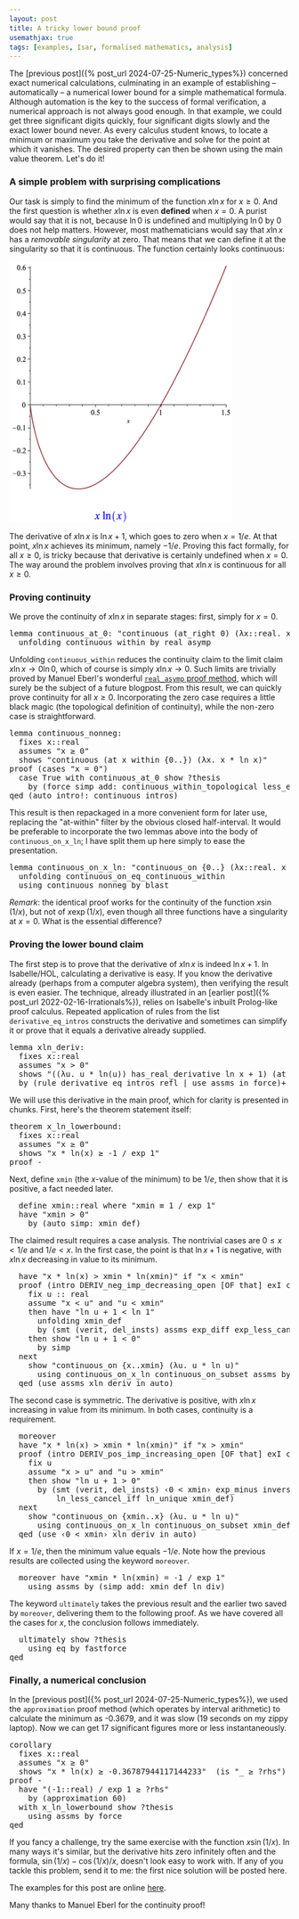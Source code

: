 ```yaml
---
layout: post
title: A tricky lower bound proof
usemathjax: true 
tags: [examples, Isar, formalised mathematics, analysis]
---
```

The [previous post]({% post_url 2024-07-25-Numeric_types%}) concerned exact numerical calculations, culminating in an example of establishing – automatically – 
a numerical lower bound for a simple mathematical formula.
Although automation is the key to the success of formal verification,
a numerical approach is not always good enough. In that example,
we could get three significant digits quickly, four significant digits slowly
and the exact lower bound never.
As every calculus student knows, 
to locate a minimum or maximum you take the derivative
and solve for the point at which it vanishes. 
The desired property can then be shown using the main value theorem.
Let's do it!

### A simple problem with surprising complications

Our task is simply to find the minimum of the function $x\ln x$
for $x\ge0$. And the first question is whether $x\ln x$ is even **defined**
when $x=0$. A purist would say that it is not, because $\ln 0$ is undefined
and multiplying $\ln 0$ by $0$ does not help matters.
However, most mathematicians would say that $x\ln x$ has a *removable singularity* at zero.
That means that we can define it at the singularity so that it is continuous.
The function certainly looks continuous:

<img src="/images/plot_x_ln_x.png" alt="graph of the function x ln x" width="400"/>

The derivative of $x\ln x$ is $\ln x+1$, which goes to zero when
$x=1/e$. At that point, $x\ln x$ achieves its minimum, namely $-1/e$.
Proving this fact formally, for all $x\ge0$, is tricky because 
that derivative is certainly undefined when $x=0$.
The way around the problem involves proving that $x\ln x$ is continuous for all $x\ge0$.

### Proving continuity

We prove the continuity of $x\ln x$ in separate stages: first, simply for $x=0$.

<pre class="source">
<span class="keyword1 command">lemma</span> continuous_at_0<span class="main">:</span> <span class="quoted"><span class="quoted"><span>"</span>continuous</span> <span class="main">(</span>at_right</span> <span class="main">0</span><span class="main">)</span> <span class="main">(</span><span class="main">λ</span><span class="bound">x</span><span class="main">::</span>real<span class="main">.</span> <span class="bound">x</span> <span class="main">*</span> ln <span class="bound">x</span><span class="main">)"
  </span><span class="keyword1 command">unfolding</span> continuous_within <span class="keyword1 command">by</span> <span class="operator">real_asymp</span>
</pre>

Unfolding `continuous_within` reduces the continuity claim to the limit claim
$x\ln x \longrightarrow 0\ln 0$, which of course is simply 
$x\ln x\longrightarrow0$. Such limits are trivially proved by
Manuel Eberl's wonderful [`real_asymp` proof method](http://cl-informatik.uibk.ac.at/users/meberl//pubs/real_asymp.html), 
which will surely be the subject
of a future blogpost.
From this result, we can quickly prove continuity for all $x\ge0$.
Incorporating the zero case requires a little black magic (the topological definition of continuity), while the non-zero case is straightforward.


<pre class="source">
<span class="keyword1 command">lemma</span> continuous_nonneg<span class="main">: 
  </span><span class="keyword2 keyword">fixes</span> <span class="free">x</span><span class="main">::</span><span class="quoted">real
  </span><span class="keyword2 keyword">assumes</span> <span class="quoted"><span class="quoted"><span>"</span><span class="free">x</span> <span class="main">≥</span></span> <span class="main">0</span>"
  </span><span class="keyword2 keyword">shows</span> <span class="quoted"><span class="quoted"><span>"</span>continuous</span> <span class="main">(</span><span class="keyword1">at</span></span> <span class="free">x</span> <span class="keyword1">within</span> <span class="main">{</span><span class="main">0</span><span class="main">..}</span><span class="main">)</span> <span class="main">(</span><span class="main">λ</span><span class="bound">x</span><span class="main">.</span> <span class="bound">x</span> <span class="main">*</span> ln <span class="bound">x</span><span class="main">)"
</span><span class="keyword1 command">proof</span> <span class="main">(</span><span class="operator">cases</span> <span class="quoted"><span class="quoted"><span>"</span><span class="free">x</span> <span class="main">=</span></span> <span class="main">0</span>"</span><span class="main">)
  </span><span class="keyword3 command">case</span> True <span class="keyword1 command">with</span> continuous_at_0 <span class="keyword3 command">show</span> <span class="var quoted var">?thesis
    </span><span class="keyword1 command">by</span> <span class="main">(</span><span class="operator">force</span> <span class="quasi_keyword">simp</span> <span class="quasi_keyword">add</span><span class="main main">:</span> continuous_within_topological less_eq_real_def<span class="main">)
</span><span class="keyword1 command">qed</span> <span class="main">(</span><span class="operator">auto</span> <span class="quasi_keyword">intro</span><span class="main main">!</span><span class="main main">:</span> <span class="dynamic dynamic">continuous_intros</span><span class="main">)</span>
</pre>

This result is then repackaged in a more convenient form for later use,
replacing the "at-within" filter by the obvious closed half-interval.
It would be preferable to incorporate the two lemmas above into the body
of `continuous_on_x_ln`; I have split them up here simply to ease the presentation.


<pre class="source">
<span class="keyword1 command">lemma</span> continuous_on_x_ln<span class="main">:</span> <span class="quoted"><span class="quoted"><span>"</span>continuous_on</span> <span class="main">{</span></span><span class="main">0</span><span class="main">..}</span> <span class="main">(</span><span class="main">λ</span><span class="bound">x</span><span class="main">::</span>real<span class="main">.</span> <span class="bound">x</span> <span class="main">*</span> ln <span class="bound">x</span><span class="main">)"
  </span><span class="keyword1 command">unfolding</span> continuous_on_eq_continuous_within<span>
  </span><span class="keyword1 command">using</span> continuous_nonneg <span class="keyword1 command">by</span> <span class="operator">blast</span>
</pre>

*Remark*: the identical proof works for the continuity of the function $x\sin(1/x)$, 
but not of $x\exp(1/x)$, even though all three functions 
have a singularity at $x=0$. What is the essential difference?

### Proving the lower bound claim

The first step is to prove that the derivative of $x\ln x$
is indeed $\ln x+1$.
In Isabelle/HOL, calculating a derivative is easy.
If you know the derivative already (perhaps from a computer algebra system), 
then verifying the result is even easier.
The technique, already illustrated in an [earlier post]({% post_url 2022-02-16-Irrationals%}),
relies on Isabelle's inbuilt Prolog-like proof calculus.
Repeated application of rules from the list `derivative_eq_intros`
constructs the derivative and sometimes can simplify it 
or prove that it equals a derivative already supplied.

<pre class="source">
<span class="keyword1 command">lemma</span> xln_deriv<span class="main">:
  </span><span class="keyword2 keyword">fixes</span> <span class="free">x</span><span class="main">::</span><span class="quoted">real
  </span><span class="keyword2 keyword">assumes</span> <span class="quoted"><span class="quoted"><span>"</span><span class="free">x</span> <span class="main">&gt;</span></span> <span class="main">0</span>"
  </span><span class="keyword2 keyword">shows</span> <span class="quoted"><span class="quoted"><span>"</span><span class="main">(</span><span class="main">(</span><span class="main">λ</span><span class="bound">u</span><span class="main">.</span> <span class="bound">u</span> <span class="main">*</span></span> ln</span><span class="main">(</span><span class="bound">u</span><span class="main">)</span><span class="main">)</span> <span class="keyword1">has_real_derivative</span> ln <span class="free">x</span> <span class="main">+</span> <span class="main">1</span><span class="main">)</span> <span class="main">(</span><span class="keyword1">at</span> <span class="free">x</span><span class="main">)"
  </span><span class="keyword1 command">by</span> <span class="main">(</span><span class="operator">rule</span> <span class="dynamic dynamic">derivative_eq_intros</span> refl <span class="main keyword3">|</span> <span class="operator">use</span> assms <span class="keyword2 keyword quasi_keyword">in</span> <span class="operator">force</span><span class="main">)</span><span class="main keyword3">+</span>
</pre>

We will use this derivative in the main proof, 
which for clarity is presented in chunks.
First, here's the theorem statement itself:

<pre class="source">
<span class="keyword1 command">theorem</span> x_ln_lowerbound<span class="main">:
  </span><span class="keyword2 keyword">fixes</span> <span class="free">x</span><span class="main">::</span><span class="quoted">real
  </span><span class="keyword2 keyword">assumes</span> <span class="quoted"><span class="quoted"><span>"</span><span class="free">x</span> <span class="main">≥</span></span> <span class="main">0</span>"
  </span><span class="keyword2 keyword">shows</span> <span class="quoted"><span class="quoted"><span>"</span><span class="free">x</span> <span class="main">*</span></span> ln</span><span class="main">(</span><span class="free">x</span><span class="main">)</span> <span class="main">≥</span> <span class="main">-</span><span class="main">1</span> <span class="main">/</span> exp <span class="main">1"
</span><span class="keyword1 command">proof</span> <span class="operator">-</span>
</pre>

Next, define `xmin` (the $x$-value of the minimum) to be $1/e$,
then show that it is positive, a fact needed later.

<pre class="source">
  <span class="keyword3 command">define</span> <span class="skolem skolem">xmin</span><span class="main">::</span><span class="quoted">real</span> <span class="keyword2 keyword">where</span> <span class="quoted"><span class="quoted"><span>"</span><span class="skolem">xmin</span> <span class="main">≡</span> <span class="main">1</span></span> <span class="main">/</span></span> exp <span class="main">1"
  </span><span class="keyword1 command">have</span> <span class="quoted"><span class="quoted"><span>"</span><span class="skolem">xmin</span> <span class="main">&gt;</span></span> <span class="main">0</span>"
    </span><span class="keyword1 command">by</span> <span class="main">(</span><span class="operator">auto</span> <span class="quasi_keyword">simp</span><span class="main main">:</span> xmin_def<span class="main">)</span>
</pre>

The claimed result requires a case analysis. 
The nontrivial cases are $0\le x<1/e$ and $1/e<x$.
In the first case, the point is that $\ln x+1$ is negative,
with $x\ln x$ decreasing in value to its minimum.

<pre class="source">
  <span class="keyword1 command">have</span> <span class="quoted"><span class="quoted"><span>"</span><span class="free">x</span> <span class="main">*</span></span> ln</span><span class="main">(</span><span class="free">x</span><span class="main">)</span> <span class="main">&gt;</span> <span class="skolem">xmin</span> <span class="main">*</span> ln<span class="main">(</span><span class="skolem">xmin</span><span class="main">)"</span> <span class="keyword2 keyword">if</span> <span class="quoted"><span class="quoted"><span>"</span><span class="free">x</span> <span class="main">&lt;</span></span> <span class="skolem">xmin"</span>
  </span><span class="keyword1 command">proof</span> <span class="main">(</span><span class="operator">intro</span> DERIV_neg_imp_decreasing_open <span class="main main">[</span><span class="operator">OF</span> that<span class="main main">]</span> exI conjI<span class="main">)
    </span><span class="keyword3 command">fix</span> <span class="skolem">u</span> <span class="main">::</span> <span class="quoted">real
    </span><span class="keyword3 command">assume</span> <span class="quoted"><span class="quoted"><span>"</span><span class="free">x</span> <span class="main">&lt;</span></span> <span class="skolem">u"</span></span> <span class="keyword2 keyword">and</span> <span class="quoted"><span class="quoted"><span>"</span><span class="skolem">u</span> <span class="main">&lt;</span></span> <span class="skolem">xmin"</span> 
    </span><span class="keyword1 command">then</span> <span class="keyword1 command">have</span> <span class="quoted"><span class="quoted"><span>"</span>ln</span> <span class="skolem">u</span> <span class="main">+</span></span> <span class="main">1</span> <span class="main">&lt;</span> ln <span class="main">1"
      </span><span class="keyword1 command">unfolding</span> xmin_def<span>
      </span><span class="keyword1 command">by</span> <span class="main">(</span><span class="operator">smt</span> <span class="main main">(</span>verit<span class="main main">,</span> del_insts<span class="main main">)</span> assms exp_diff exp_less_cancel_iff exp_ln_iff<span class="main">)
    </span><span class="keyword1 command">then</span> <span class="keyword3 command">show</span> <span class="quoted"><span class="quoted"><span>"</span>ln</span> <span class="skolem">u</span> <span class="main">+</span></span> <span class="main">1</span> <span class="main">&lt;</span> <span class="main">0"
      </span><span class="keyword1 command">by</span> <span class="operator">simp
  </span><span class="keyword1 command">next
    </span><span class="keyword3 command">show</span> <span class="quoted"><span class="quoted"><span>"</span>continuous_on</span> <span class="main">{</span></span><span class="free">x</span><span class="main">..</span><span class="skolem">xmin</span><span class="main">}</span> <span class="main">(</span><span class="main">λ</span><span class="bound">u</span><span class="main">.</span> <span class="bound">u</span> <span class="main">*</span> ln <span class="bound">u</span><span class="main">)"
      </span><span class="keyword1 command">using</span> continuous_on_x_ln continuous_on_subset assms <span class="keyword1 command">by</span> <span class="operator">fastforce
  </span><span class="keyword1 command">qed</span> <span class="main">(</span><span class="operator">use</span> assms xln_deriv <span class="keyword2 keyword quasi_keyword">in</span> <span class="operator">auto</span><span class="main">)</span>
</pre>

The second case is symmetric. The derivative is positive,
with $x\ln x$ increasing in value from its minimum.
In both cases, continuity is a requirement.

<pre class="source">
  <span class="keyword1 command">moreover
  </span><span class="keyword1 command">have</span> <span class="quoted"><span class="quoted"><span>"</span><span class="free">x</span> <span class="main">*</span></span> ln</span><span class="main">(</span><span class="free">x</span><span class="main">)</span> <span class="main">&gt;</span> <span class="skolem">xmin</span> <span class="main">*</span> ln<span class="main">(</span><span class="skolem">xmin</span><span class="main">)"</span> <span class="keyword2 keyword">if</span> <span class="quoted"><span class="quoted"><span>"</span><span class="free">x</span> <span class="main">&gt;</span></span> <span class="skolem">xmin"</span>
  </span><span class="keyword1 command">proof</span> <span class="main">(</span><span class="operator">intro</span> DERIV_pos_imp_increasing_open <span class="main main">[</span><span class="operator">OF</span> that<span class="main main">]</span> exI conjI<span class="main">)
    </span><span class="keyword3 command">fix</span> <span class="skolem">u
    </span><span class="keyword3 command">assume</span> <span class="quoted"><span class="quoted"><span>"</span><span class="free">x</span> <span class="main">&gt;</span></span> <span class="skolem">u"</span></span> <span class="keyword2 keyword">and</span> <span class="quoted"><span class="quoted"><span>"</span><span class="skolem">u</span> <span class="main">&gt;</span></span> <span class="skolem">xmin"</span> 
    </span><span class="keyword1 command">then</span> <span class="keyword3 command">show</span> <span class="quoted"><span class="quoted"><span>"</span>ln</span> <span class="skolem">u</span> <span class="main">+</span></span> <span class="main">1</span> <span class="main">&gt;</span> <span class="main">0"
      </span><span class="keyword1 command">by</span> <span class="main">(</span><span class="operator">smt</span> <span class="main main">(</span>verit<span class="main main">,</span> del_insts<span class="main main">)</span> <span class="quoted"><span class="quoted"><span>‹</span><span class="main">0</span></span> <span class="main">&lt;</span></span> <span class="skolem">xmin›</span> exp_minus inverse_eq_divide<span> 
          </span>ln_less_cancel_iff ln_unique xmin_def<span class="main">)
  </span><span class="keyword1 command">next
    </span><span class="keyword3 command">show</span> <span class="quoted"><span class="quoted"><span>"</span>continuous_on</span> <span class="main">{</span></span><span class="skolem">xmin</span><span class="main">..</span><span class="free">x</span><span class="main">}</span> <span class="main">(</span><span class="main">λ</span><span class="bound">u</span><span class="main">.</span> <span class="bound">u</span> <span class="main">*</span> ln <span class="bound">u</span><span class="main">)"
      </span><span class="keyword1 command">using</span> continuous_on_x_ln continuous_on_subset xmin_def <span class="keyword1 command">by</span> <span class="operator">fastforce
  </span><span class="keyword1 command">qed</span> <span class="main">(</span><span class="operator">use</span> <span class="quoted"><span class="quoted"><span>‹</span><span class="main">0</span></span> <span class="main">&lt;</span></span> <span class="skolem">xmin›</span> xln_deriv <span class="keyword2 keyword quasi_keyword">in</span> <span class="operator">auto</span><span class="main">)</span>
</pre>

If $x=1/e$, then the minimum value equals $-1/e$.
Note how the previous results are collected using the keyword `moreover`.

<pre class="source">
  <span class="keyword1 command">moreover</span> <span class="keyword1 command">have</span> <span class="quoted"><span class="quoted"><span>"</span><span class="skolem">xmin</span> <span class="main">*</span></span> ln</span><span class="main">(</span><span class="skolem">xmin</span><span class="main">)</span> <span class="main">=</span> <span class="main">-</span><span class="main">1</span> <span class="main">/</span> exp <span class="main">1</span><span>"</span><span>
    </span><span class="keyword1 command">using</span> assms <span class="keyword1 command">by</span> <span class="main">(</span><span class="operator">simp</span> <span class="quasi_keyword">add</span><span class="main main">:</span> xmin_def ln_div<span class="main">)</span>
</pre>

The keyword `ultimately` takes the previous result and the earlier two saved by `moreover`, delivering them to the following proof.
As we have covered all the cases for $x$, the conclusion follows immediately.

<pre class="source">
  <span class="keyword1 command">ultimately</span> <span class="keyword3 command">show</span> <span class="var quoted var">?thesis
    </span><span class="keyword1 command">using</span> eq <span class="keyword1 command">by</span> <span class="operator">fastforce
</span><span class="keyword1 command">qed</span>
</pre>

### Finally, a numerical conclusion

In the [previous post]({% post_url 2024-07-25-Numeric_types%}), 
we used the `approximation` proof method (which operates by interval arithmetic) to calculate the minimum as -0.3679, 
and it was slow (19 seconds on my zippy laptop).
Now we can get 17 significant figures more or less instantaneously.

<pre class="source">
<span class="keyword1 command">corollary
  </span><span class="keyword2 keyword">fixes</span> <span class="free">x</span><span class="main">::</span><span class="quoted">real
  </span><span class="keyword2 keyword">assumes</span> <span class="quoted"><span class="quoted"><span>"</span><span class="free">x</span> <span class="main">≥</span></span> <span class="main">0</span>"
  </span><span class="keyword2 keyword">shows</span> <span class="quoted"><span class="quoted"><span>"</span><span class="free">x</span> <span class="main">*</span></span> ln</span><span class="main">(</span><span class="free">x</span><span class="main">)</span> <span class="main">≥</span> <span class="main">-</span><span class="numeral">0.36787944117144233"</span>  <span class="main">(</span><span class="keyword2 keyword">is</span> <span class="quoted"><span class="quoted"><span>"</span><span class="main">_</span> <span class="main">≥</span></span> <span class="var">?rhs"</span></span><span class="main">)
</span><span class="keyword1 command">proof</span> <span class="operator">-
  </span><span class="keyword1 command">have</span> <span class="quoted"><span class="quoted"><span>"</span><span class="main">(</span><span class="main">-</span></span><span class="main">1</span></span><span class="main">::</span>real<span class="main">)</span> <span class="main">/</span> exp <span class="main">1</span> <span class="main">≥</span> <span class="var">?rhs"
    </span><span class="keyword1 command">by</span> <span class="main">(</span><span class="operator">approximation</span> 60<span class="main">)
  </span><span class="keyword1 command">with</span> x_ln_lowerbound <span class="keyword3 command">show</span> <span class="var quoted var">?thesis
    </span><span class="keyword1 command">using</span> assms <span class="keyword1 command">by</span> <span class="operator">force
</span><span class="keyword1 command">qed</span>
</pre>


If you fancy a challenge, try the same exercise with the function $x\sin(1/x)$.
In many ways it's similar, but the derivative hits zero infinitely often
and the formula, $\sin(1/x) - \cos(1/x)/x$, doesn't look easy to work with.
If any of you tackle this problem, send it to me: 
the first nice solution will be posted here.

The examples for this post are online [here](/Isabelle-Examples/Ln_lower_bound.thy).

Many thanks to Manuel Eberl for the continuity proof!
